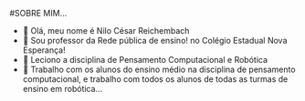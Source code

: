 #SOBRE MIM...
-  👋 Olá, meu nome é Nilo César Reichembach
- 👀 Sou professor da Rede pública de ensino! no Colégio Estadual Nova Esperança!
- 🌱 Leciono a disciplina de Pensamento Computacional e Robótica
- 💞️ Trabalho com os alunos do ensino médio na disciplina de pensamento computacional, e trabalho com todos os alunos de todas as turmas de ensino em robótica...


<!---
nilo-reichembach/nilo-reichembach is a ✨ special ✨ repository because its `README.md` (this file) appears on your GitHub profile.
You can click the Preview link to take a look at your changes.
--->
